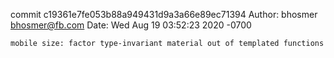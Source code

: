 commit c19361e7fe053b88a949431d9a3a66e89ec71394
Author: bhosmer <bhosmer@fb.com>
Date:   Wed Aug 19 03:52:23 2020 -0700

    mobile size: factor type-invariant material out of templated functions
